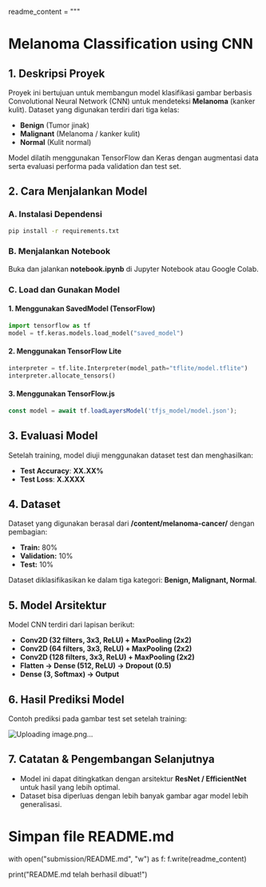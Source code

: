 readme_content = """
# **Melanoma Classification using CNN**

## **1. Deskripsi Proyek**  
Proyek ini bertujuan untuk membangun model klasifikasi gambar berbasis Convolutional Neural Network (CNN) untuk mendeteksi **Melanoma** (kanker kulit). Dataset yang digunakan terdiri dari tiga kelas:  
- **Benign** (Tumor jinak)  
- **Malignant** (Melanoma / kanker kulit)  
- **Normal** (Kulit normal)  

Model dilatih menggunakan TensorFlow dan Keras dengan augmentasi data serta evaluasi performa pada validation dan test set.  

## **2. Cara Menjalankan Model**  

### **A. Instalasi Dependensi**  
```bash
pip install -r requirements.txt
```

### **B. Menjalankan Notebook**  
Buka dan jalankan **notebook.ipynb** di Jupyter Notebook atau Google Colab.

### **C. Load dan Gunakan Model**  

#### 1. **Menggunakan SavedModel (TensorFlow)**  
```python
import tensorflow as tf
model = tf.keras.models.load_model("saved_model")
```

#### 2. **Menggunakan TensorFlow Lite**  
```python
interpreter = tf.lite.Interpreter(model_path="tflite/model.tflite")
interpreter.allocate_tensors()
```

#### 3. **Menggunakan TensorFlow.js**  
```js
const model = await tf.loadLayersModel('tfjs_model/model.json');
```

## **3. Evaluasi Model**  
Setelah training, model diuji menggunakan dataset test dan menghasilkan:  
- **Test Accuracy**: **XX.XX%**  
- **Test Loss**: **X.XXXX**  

## **4. Dataset**  
Dataset yang digunakan berasal dari **/content/melanoma-cancer/** dengan pembagian:  
- **Train:** 80%  
- **Validation:** 10%  
- **Test:** 10%  

Dataset diklasifikasikan ke dalam tiga kategori: **Benign, Malignant, Normal**.  

## **5. Model Arsitektur**  
Model CNN terdiri dari lapisan berikut:  
- **Conv2D (32 filters, 3x3, ReLU) + MaxPooling (2x2)**  
- **Conv2D (64 filters, 3x3, ReLU) + MaxPooling (2x2)**  
- **Conv2D (128 filters, 3x3, ReLU) + MaxPooling (2x2)**  
- **Flatten → Dense (512, ReLU) → Dropout (0.5)**  
- **Dense (3, Softmax) → Output**  

## **6. Hasil Prediksi Model**  
Contoh prediksi pada gambar test set setelah training:  

![Uploading image.png…]()


## **7. Catatan & Pengembangan Selanjutnya**  
- Model ini dapat ditingkatkan dengan arsitektur **ResNet / EfficientNet** untuk hasil yang lebih optimal.  
- Dataset bisa diperluas dengan lebih banyak gambar agar model lebih generalisasi.  

# Simpan file README.md
with open("submission/README.md", "w") as f:
    f.write(readme_content)

print("README.md telah berhasil dibuat!")
